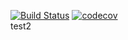 [![Build Status](https://travis-ci.org/echqhq/linear_regression.svg?branch=master)](https://travis-ci.org/echqhq/linear_regression)
[![codecov](https://codecov.io/gh/echqhq/linear_regression/branch/master/graph/badge.svg?token=YK7QWUXBZ0)](https://codecov.io/gh/echqhq/linear_regression)  
test2